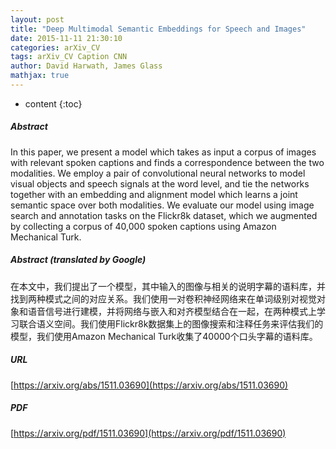 ```yaml
---
layout: post
title: "Deep Multimodal Semantic Embeddings for Speech and Images"
date: 2015-11-11 21:30:10
categories: arXiv_CV
tags: arXiv_CV Caption CNN
author: David Harwath, James Glass
mathjax: true
---
```


* content
{:toc}

##### Abstract
In this paper, we present a model which takes as input a corpus of images with relevant spoken captions and finds a correspondence between the two modalities. We employ a pair of convolutional neural networks to model visual objects and speech signals at the word level, and tie the networks together with an embedding and alignment model which learns a joint semantic space over both modalities. We evaluate our model using image search and annotation tasks on the Flickr8k dataset, which we augmented by collecting a corpus of 40,000 spoken captions using Amazon Mechanical Turk.

##### Abstract (translated by Google)
在本文中，我们提出了一个模型，其中输入的图像与相关的说明字幕的语料库，并找到两种模式之间的对应关系。我们使用一对卷积神经网络来在单词级别对视觉对象和语音信号进行建模，并将网络与嵌入和对齐模型结合在一起，在两种模式上学习联合语义空间。我们使用Flickr8k数据集上的图像搜索和注释任务来评估我们的模型，我们使用Amazon Mechanical Turk收集了40000个口头字幕的语料库。

##### URL
[https://arxiv.org/abs/1511.03690](https://arxiv.org/abs/1511.03690)

##### PDF
[https://arxiv.org/pdf/1511.03690](https://arxiv.org/pdf/1511.03690)

